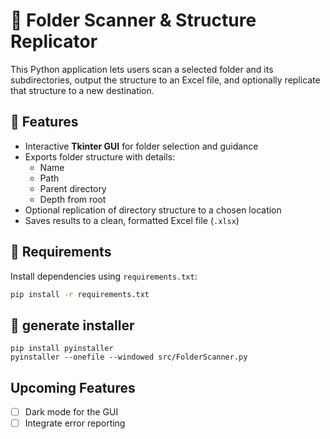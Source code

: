 # 📁 Folder Scanner & Structure Replicator

This Python application lets users scan a selected folder and its subdirectories, output the structure to an Excel file, and optionally replicate that structure to a new destination.

## 🚀 Features

- Interactive **Tkinter GUI** for folder selection and guidance
- Exports folder structure with details:
  - Name
  - Path
  - Parent directory
  - Depth from root
- Optional replication of directory structure to a chosen location
- Saves results to a clean, formatted Excel file (`.xlsx`)

## 🧱 Requirements

Install dependencies using `requirements.txt`:

```bash
pip install -r requirements.txt
```

## 🧱 generate installer

```
pip install pyinstaller
pyinstaller --onefile --windowed src/FolderScanner.py
```

## Upcoming Features

- [ ] Dark mode for the GUI
- [ ] Integrate error reporting